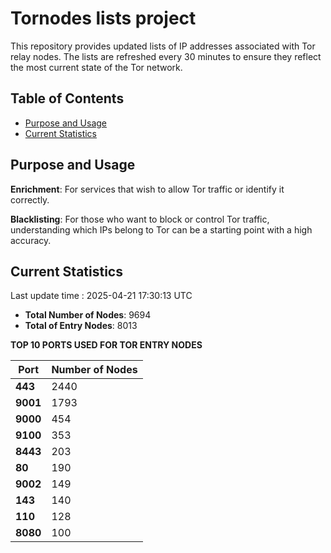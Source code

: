 # Tornodes lists project

This repository provides updated lists of IP addresses associated with Tor relay nodes. The lists are refreshed every 30 minutes to ensure they reflect the most current state of the Tor network.

## Table of Contents

- [Purpose and Usage](#purpose-and-usage)
- [Current Statistics](#current-statistics)


## Purpose and Usage

**Enrichment**: For services that wish to allow Tor traffic or identify it correctly.

**Blacklisting**: For those who want to block or control Tor traffic, understanding which IPs belong to Tor can be a starting point with a high accuracy.

## Current Statistics

Last update time : 2025-04-21 17:30:13 UTC

- **Total Number of Nodes**: 9694
- **Total of Entry Nodes**: 8013

**TOP 10 PORTS USED FOR TOR ENTRY NODES**

| **Port** | **Number of Nodes** |
|------|-----------------|
| **443**   | 2440  |
| **9001**   | 1793  |
| **9000**   | 454  |
| **9100**   | 353  |
| **8443**   | 203  |
| **80**   | 190  |
| **9002**   | 149  |
| **143**   | 140  |
| **110**   | 128  |
| **8080**   | 100  |


